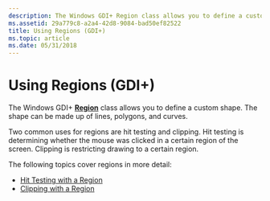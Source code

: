 ```yaml
---
description: The Windows GDI+ Region class allows you to define a custom shape. The shape can be made up of lines, polygons, and curves.
ms.assetid: 29a779c8-a2a4-42d8-9084-bad50ef82522
title: Using Regions (GDI+)
ms.topic: article
ms.date: 05/31/2018
---
```


# Using Regions (GDI+)

The Windows GDI+ [**Region**](/windows/desktop/api/gdiplusheaders/nl-gdiplusheaders-region) class allows you to define a custom shape. The shape can be made up of lines, polygons, and curves.

Two common uses for regions are hit testing and clipping. Hit testing is determining whether the mouse was clicked in a certain region of the screen. Clipping is restricting drawing to a certain region.

The following topics cover regions in more detail:

-   [Hit Testing with a Region](-gdiplus-hit-testing-with-a-region-use.md)
-   [Clipping with a Region](-gdiplus-clipping-with-a-region-use.md)

 

 



